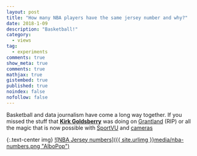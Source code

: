 ```yaml
---
layout: post
title: "How many NBA players have the same jersey number and why?"
date: 2018-1-09
description: "Basketball!"
category:
  - views
tag:
  - experiments
comments: true
show_meta: true
comments: true
mathjax: true
gistembed: true
published: true
noindex: false
nofollow: false
---
```

Basketball and data journalism have come a long way together. If you missed the stuff that [**Kirk Goldsberry**]() was doing on [Grantland]() (RIP) or all the magic that is now possible with [SportVU](https://www.youtube.com/watch?v=jOQEl_tkEwE) and [cameras](https://news.usc.edu/70358/you-call-the-shots-on-the-video-board-thanks-to-usc-computer-scientists/)

<!--more-->

{:.text-center img}
[![NBA Jersey numbers]({{ site.urlimg }}media/nba-numbers.png "AlboPop")](https://damiabacci.github.io/media/nba-numbers.png)
